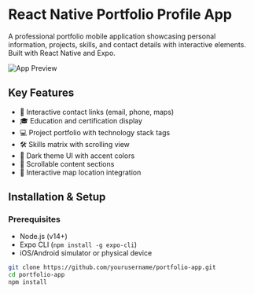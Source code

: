 # React Native Portfolio Profile App

A professional portfolio mobile application showcasing personal information, projects, skills, and contact details with interactive elements. Built with React Native and Expo.

![App Preview](https://via.placeholder.com/300x600?text=Portfolio+App+Preview)

## Key Features

- 📱 Interactive contact links (email, phone, maps)
- 🎓 Education and certification display
- 💻 Project portfolio with technology stack tags
- 🛠 Skills matrix with scrolling view
- 🎨 Dark theme UI with accent colors
- 📜 Scrollable content sections
- 📍 Interactive map location integration

## Installation & Setup

### Prerequisites
- Node.js (v14+)
- Expo CLI (`npm install -g expo-cli`)
- iOS/Android simulator or physical device

```bash
git clone https://github.com/yourusername/portfolio-app.git
cd portfolio-app
npm install